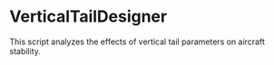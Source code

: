 # VerticalTailDesigner
This script analyzes the effects of vertical tail parameters on aircraft stability.
